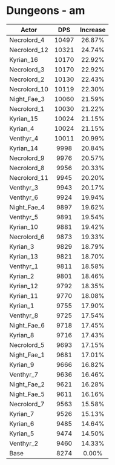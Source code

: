 # Dungeons - am
| Actor | DPS | Increase |
|---|:---:|:---:|
|Necrolord_4|10497|26.87%|
|Necrolord_12|10321|24.74%|
|Kyrian_16|10170|22.92%|
|Necrolord_3|10170|22.92%|
|Necrolord_2|10130|22.43%|
|Necrolord_10|10119|22.30%|
|Night_Fae_3|10060|21.59%|
|Necrolord_1|10030|21.22%|
|Kyrian_15|10024|21.15%|
|Kyrian_4|10024|21.15%|
|Venthyr_4|10011|20.99%|
|Kyrian_14|9998|20.84%|
|Necrolord_9|9976|20.57%|
|Necrolord_8|9956|20.33%|
|Necrolord_11|9945|20.20%|
|Venthyr_3|9943|20.17%|
|Venthyr_6|9924|19.94%|
|Night_Fae_4|9897|19.62%|
|Venthyr_5|9891|19.54%|
|Kyrian_10|9881|19.42%|
|Necrolord_6|9873|19.33%|
|Kyrian_3|9829|18.79%|
|Kyrian_13|9821|18.70%|
|Venthyr_1|9811|18.58%|
|Kyrian_2|9801|18.46%|
|Kyrian_12|9792|18.35%|
|Kyrian_11|9770|18.08%|
|Kyrian_1|9755|17.90%|
|Venthyr_8|9725|17.54%|
|Night_Fae_6|9718|17.45%|
|Kyrian_8|9716|17.43%|
|Necrolord_5|9693|17.15%|
|Night_Fae_1|9681|17.01%|
|Kyrian_9|9666|16.82%|
|Venthyr_7|9636|16.46%|
|Night_Fae_2|9621|16.28%|
|Night_Fae_5|9611|16.16%|
|Necrolord_7|9563|15.58%|
|Kyrian_7|9526|15.13%|
|Kyrian_6|9485|14.64%|
|Kyrian_5|9474|14.50%|
|Venthyr_2|9460|14.33%|
|Base|8274|0.00%|
